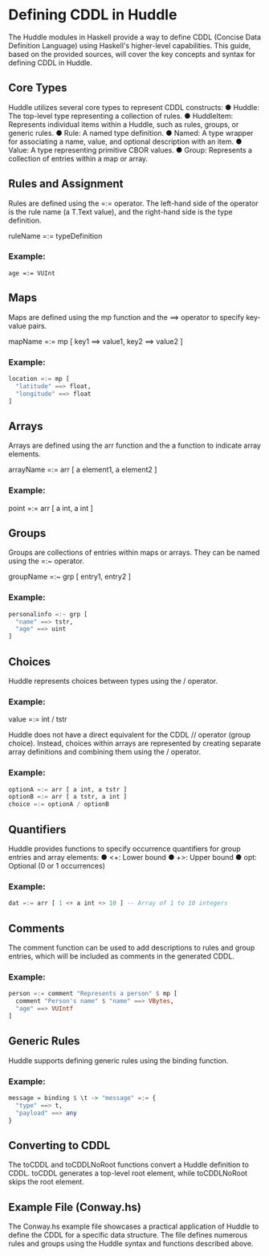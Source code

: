 # Defining CDDL in Huddle

The Huddle modules in Haskell provide a way to define CDDL (Concise Data
Definition Language) using Haskell's higher-level capabilities. This guide,
based on the provided sources, will cover the key concepts and syntax for
defining CDDL in Huddle.

## Core Types
Huddle utilizes several core types to represent CDDL constructs:
● Huddle: The top-level type representing a collection of rules.
● HuddleItem: Represents individual items within a Huddle, such as rules, groups, or generic rules.
● Rule: A named type definition.
● Named: A type wrapper for associating a name, value, and optional description with an item.
● Value: A type representing primitive CBOR values.
● Group: Represents a collection of entries within a map or array.

## Rules and Assignment
Rules are defined using the =:= operator. The left-hand side of the operator is
the rule name (a T.Text value), and the right-hand side is the type definition.

ruleName =:= typeDefinition

### Example:
`age =:= VUInt`

## Maps
Maps are defined using the mp function and the ==> operator to specify key-value
pairs.

mapName =:= mp [ key1 ==> value1, key2 ==> value2 ]

### Example:
```haskell
location =:= mp [
  "latitude" ==> float,
  "longitude" ==> float
]
``` 

## Arrays
Arrays are defined using the arr function and the a function to indicate array elements.

arrayName =:= arr [ a element1, a element2 ]

### Example:
point =:= arr [ a int, a int ]
## Groups
Groups are collections of entries within maps or arrays. They can be named using
the =:~ operator.

groupName =:~ grp [ entry1, entry2 ]
### Example:
```haskell
personalinfo =:~ grp [
  "name" ==> tstr,
  "age" ==> uint
]
```
## Choices
Huddle represents choices between types using the / operator.
### Example:
value =:= int / tstr

Huddle does not have a direct equivalent for the CDDL // operator (group
choice). Instead, choices within arrays are represented by creating separate
array definitions and combining them using the / operator.

### Example:
```haskell
optionA =:= arr [ a int, a tstr ]
optionB =:= arr [ a tstr, a int ]
choice =:= optionA / optionB
```

## Quantifiers
Huddle provides functions to specify occurrence quantifiers for group entries
and array elements:
● <+: Lower bound
● +>: Upper bound
● opt: Optional (0 or 1 occurrences)

### Example:
```haskell
dat =:= arr [ 1 <+ a int +> 10 ] -- Array of 1 to 10 integers
```

## Comments
The comment function can be used to add descriptions to rules and group entries,
which will be included as comments in the generated CDDL.

### Example:
```haskell
person =:= comment "Represents a person" $ mp [
  comment "Person's name" $ "name" ==> VBytes,
  "age" ==> VUIntf
]
```

## Generic Rules
Huddle supports defining generic rules using the binding function.

### Example:
```haskell
message = binding $ \t -> "message" =:= {
  "type" ==> t,
  "payload" ==> any
}
```
  
## Converting to CDDL
The toCDDL and toCDDLNoRoot functions convert a Huddle definition to CDDL.
toCDDL generates a top-level root element, while toCDDLNoRoot skips the root
element.

## Example File (Conway.hs)
The Conway.hs example file showcases a practical application of Huddle to define
the CDDL for a specific data structure. The file defines numerous rules and
groups using the Huddle syntax and functions described above.
